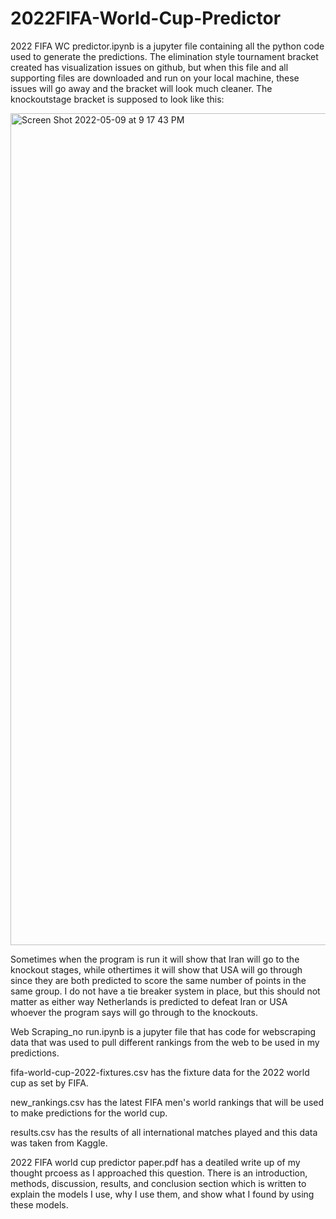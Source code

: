 # 2022FIFA-World-Cup-Predictor

2022 FIFA WC predictor.ipynb is a jupyter file containing all the python code used to generate the predictions. The elimination style tournament bracket created has visualization issues on github, but when this file and all supporting files are downloaded and run on your local machine, these issues will go away and the bracket will look much cleaner. The knockoutstage bracket is supposed to look like this:

<img width="1331" alt="Screen Shot 2022-05-09 at 9 17 43 PM" src="https://user-images.githubusercontent.com/51481040/174838688-ba20b876-11ab-43bd-b4fd-b758d2337935.png">

Sometimes when the program is run it will show that Iran will go to the knockout stages, while othertimes it will show that USA will go through since they are both predicted to score the same number of points in the same group. I do not have a tie breaker system in place, but this should not matter as either way Netherlands is predicted to defeat Iran or USA whoever the program says will go through to the knockouts.

Web Scraping_no run.ipynb is a jupyter file that has code for webscraping data that was used to pull different rankings from the web to be used in my predictions. 

fifa-world-cup-2022-fixtures.csv has the fixture data for the 2022 world cup as set by FIFA.

new_rankings.csv has the latest FIFA men's world rankings that will be used to make predictions for the world cup.

results.csv has the results of all international matches played and this data was taken from Kaggle.

2022 FIFA world cup predictor paper.pdf has a deatiled write up of my thought prcoess as I approached this question. There is an introduction, methods, discussion, results, and conclusion section which is written to explain the models I use, why I use them, and show what I found by using these models.
